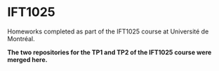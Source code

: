 # IFT1025

Homeworks completed as part of the IFT1025 course at Université de Montréal.

**The two repositories for the TP1 and TP2 of the IFT1025 course were merged here.**
